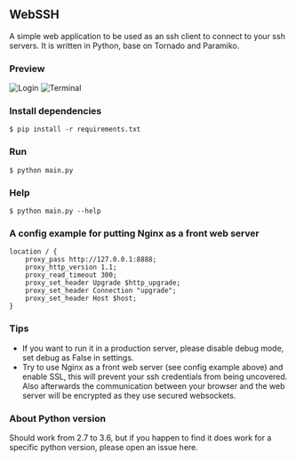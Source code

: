 ## WebSSH
A simple web application to be used as an ssh client to connect to your ssh servers. It is written in Python, base on Tornado and Paramiko.

### Preview
![Login](https://github.com/huashengdun/webssh/raw/master/preview/login.png)
![Terminal](https://github.com/huashengdun/webssh/raw/master/preview/terminal.png)

### Install dependencies
```
$ pip install -r requirements.txt
```

### Run

```
$ python main.py
```

### Help

```
$ python main.py --help
```

### A config example for putting Nginx as a front web server
```
location / { 
    proxy_pass http://127.0.0.1:8888;
    proxy_http_version 1.1;
    proxy_read_timeout 300;
    proxy_set_header Upgrade $http_upgrade;
    proxy_set_header Connection "upgrade";
    proxy_set_header Host $host;
} 
```

### Tips
* If you want to run it in a production server, please disable debug mode, set debug as False in settings.
* Try to use Nginx as a front web server (see config example above) and enable SSL, this will prevent your ssh credentials from being uncovered. Also afterwards the communication between your browser and the web server will be encrypted as they use secured websockets.

### About Python version
Should work from 2.7 to 3.6, but if you happen to find it does work for a specific python version, please open an issue here.
